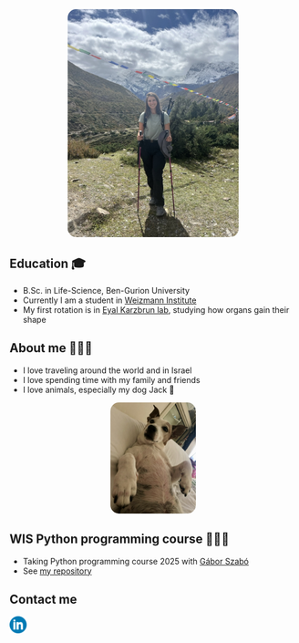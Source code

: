 <p align="center">
  <img src="lihipicsmall.jpeg" alt="lihipic" width="300" style="border-radius: 15px;">
</p>

## Education 🎓 
* B.Sc. in Life-Science, Ben-Gurion University
* Currently I am a student in [Weizmann Institute](https://www.weizmann.ac.il/pages/)
* My first rotation is in [Eyal Karzbrun lab](https://www.karzbrunlab.com/), studying how organs gain their shape

## About me 👩🏽‍🔬
* I love traveling around the world and in Israel
* I love spending time with my family and friends
* I love animals, especially my dog Jack 🐶
<p align="center">
<img src="Image.jpg" alt="Jack" width="150" style="border-radius: 15px;"> 
</p>

## WIS Python programming course 👩🏽‍💻
* Taking Python programming course 2025 with [Gábor Szabó](https://szabgab.com/)
* See [my repository](https://github.com/Lihierez/Lihierez.github.io)

## Contact me 
<a href="https://www.linkedin.com/in/lihi-erez-8008a31b6/">
  <img src="circle-linkedin-512.jpeg" alt="linkedin" width="30">
</a>


